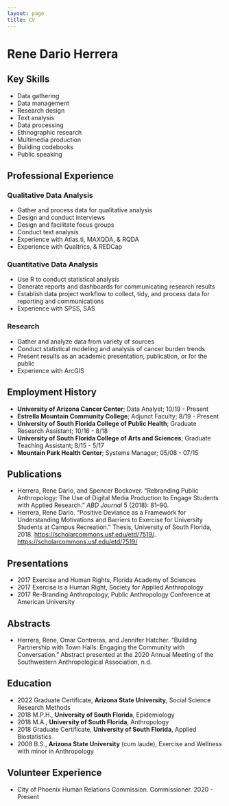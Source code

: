 ```yaml
---
layout: page
title: CV
---
```


Rene Dario Herrera
==================

Key Skills
----------

- Data gathering
- Data management
- Research design
- Text analysis
- Data processing
- Ethnographic research
- Multimedia production
- Building codebooks
- Public speaking


Professional Experience
-----------------------

### Qualitative Data Analysis

-   Gather and process data for qualitative analysis
-   Design and conduct interviews
-   Design and facilitate focus groups
-   Conduct text analysis
-   Experience with Atlas.ti, MAXQDA, & RQDA
-   Experience with Qualtrics, & REDCap

### Quantitative Data Analysis

-   Use R to conduct statistical analysis
-   Generate reports and dashboards for communicating research results
-   Establish data project workflow to collect, tidy, and process data
    for reporting and communications
-   Experience with SPSS, SAS

### Research

-   Gather and analyze data from variety of sources
-   Conduct statistical modeling and analysis of cancer burden trends
-   Present results as an academic presentation, publication, or for the
    public
-   Experience with ArcGIS

Employment History
------------------

-   **University of Arizona Cancer Center**; Data Analyst; 10/19 -
    Present
-   **Estrella Mountain Community College**; Adjunct Faculty; 8/19 -
    Present
-   **University of South Florida College of Public Health**; Graduate
    Research Assistant; 10/16 - 8/18
-   **University of South Florida College of Arts and Sciences**;
    Graduate Teaching Assistant; 8/15 - 5/17
-   **Mountain Park Health Center**; Systems Manager; 05/08 - 07/15

Publications
------------

-   Herrera, Rene Dario, and Spencer Bockover. “Rebranding Public
    Anthropology: The Use of Digital Media Production to Engage Students
    with Applied Research.” *ABD Journal* 5 (2018): 81–90.
-   Herrera, Rene Dario. “Positive Deviance as a Framework for
    Understanding Motivations and Barriers to Exercise for University
    Students at Campus Recreation.” Thesis, University of South
    Florida, 2018. https://scholarcommons.usf.edu/etd/7519/.
    <https://scholarcommons.usf.edu/etd/7519/>

Presentations
-------------

-   2017 Exercise and Human Rights, Florida Academy of Sciences
-   2017 Exercise is a Human Right, Society for Applied Anthropology
-   2017 Re-Branding Anthropology, Public Anthropology Conference at
    American University

Abstracts
---------

-   Herrera, Rene, Omar Contreras, and Jennifer Hatcher. “Building
    Partnership with Town Halls: Engaging the Community with
    Conversation.” Abstract presented at the 2020 Annual Meeting of the
    Southwestern Anthropological Association, n.d.

Education
---------

-   2022 Graduate Certificate, **Arizona State University**, Social
    Science Research Methods
-   2018 M.P.H., **University of South Florida**, Epidemiology
-   2018 M.A., **University of South Florida**, Anthropology
-   2018 Graduate Certificate, **University of South Florida**, Applied
    Biostatistics
-   2008 B.S., **Arizona State University** (cum laude), Exercise and
    Wellness with minor in Anthropology

Volunteer Experience
--------------------

-   City of Phoenix Human Relations Commission. Commissioner. 2020 -
    Present
